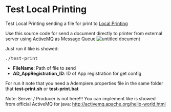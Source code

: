 # Test Local Printing
Test Local Printing sending a file for print to [Local Printing](https://github.com/erpcya/LocalPrinting)

Use this source code for send a document directly to printer from external server using [ActiveMQ](http://activemq.apache.org/) as Message Queue
![untitled document](https://user-images.githubusercontent.com/2333092/48182271-f681b180-e300-11e8-9a47-240449765b76.png)

Just run it like is showed:

<pre>
./test-print <FileName> <AD_AppRegistration_ID>
</pre>

- **FileName**: Path of file to send
- **AD_AppRegistration_ID**: ID of App registration for get config

For run it note that you need a Adempiere.properties file in the same folder that **test-print.sh** or **test-print.bat**

Note: Server / Producer is not here!!! You can implement like is showed from official ActiveMQ for java: http://activemq.apache.org/hello-world.html